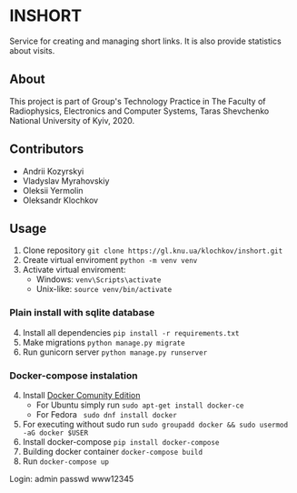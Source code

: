 # INSHORT
Service for creating and managing short links. It is also provide statistics 
about visits.

## About
This project is part of Group's Technology Practice in 
The Faculty of Radiophysics, Electronics and Computer Systems,
Taras Shevchenko National University of Kyiv, 2020.

## Contributors
* Andrii Kozyrskyi
* Vladyslav Myrahovskiy
* Oleksii Yermolin
* Oleksandr Klochkov

## Usage
1. Clone repository `git clone https://gl.knu.ua/klochkov/inshort.git`
2. Create virtual enviroment `python -m venv venv`
3. Activate virtual enviroment:
    * Windows: `venv\Scripts\activate`
    * Unix-like: `source venv/bin/activate` 

### Plain install with sqlite database
4. Install all dependencies `pip install -r requirements.txt`
5. Make migrations `python manage.py migrate`
6. Run gunicorn server `python manage.py runserver`

### Docker-compose instalation
4. Install [Docker Comunity Edition](https://docs.docker.com/)
    * For Ubuntu simply run `sudo apt-get install docker-ce`
    * For Fedora ` sudo dnf install docker`
5. For executing without sudo run 
   `sudo groupadd docker && sudo usermod -aG docker $USER`
6. Install docker-compose `pip install docker-compose`
7. Building docker container `docker-compose build`
8. Run `docker-compose up`

Login: admin passwd www12345 

